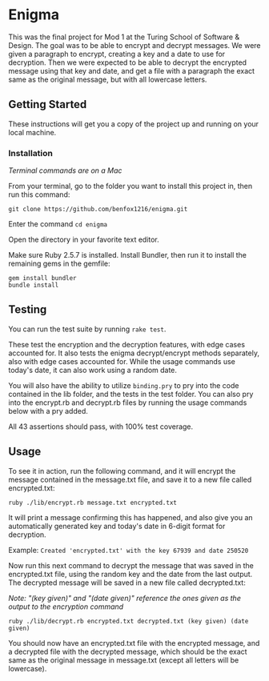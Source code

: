 # Enigma

This was the final project for Mod 1 at the Turing School of Software & Design. The goal was to be able to encrypt and decrypt messages. We were given a paragraph to encrypt, creating a key and a date to use for decryption. Then we were expected to be able to decrypt the encrypted message using that key and date, and get a file with a paragraph the exact same as the original message, but with all lowercase letters.

## Getting Started

These instructions will get you a copy of the project up and running on your local machine.

### Installation
*Terminal commands are on a Mac*

From your terminal, go to the folder you want to install this project in, then run this command:

```
git clone https://github.com/benfox1216/enigma.git
```

Enter the command `cd enigma`

Open the directory in your favorite text editor.

Make sure Ruby 2.5.7 is installed. Install Bundler, then run it to install the remaining gems in the gemfile:

```
gem install bundler
bundle install
```

## Testing

You can run the test suite by running `rake test`.

These test the encryption and the decryption features, with edge cases accounted for. It also tests the enigma decrypt/encrypt methods separately, also with edge cases accounted for. While the usage commands use today's date, it can also work using a random date.

You will also have the ability to utilize `binding.pry` to pry into the code contained in the lib folder, and the tests in the test folder. You can also pry into the encrypt.rb and decrypt.rb files by running the usage commands below with a pry added.

All 43 assertions should pass, with 100% test coverage.

## Usage

To see it in action, run the following command, and it will encrypt the message contained in the message.txt file, and save it to a new file called encrypted.txt:

```
ruby ./lib/encrypt.rb message.txt encrypted.txt
```

It will print a message confirming this has happened, and also give you an automatically generated key and today's date in 6-digit format for decryption.

Example: `Created 'encrypted.txt' with the key 67939 and date 250520`

Now run this next command to decrypt the message that was saved in the encrypted.txt file, using the random key and the date from the last output. The decrypted message will be saved in a new file called decrypted.txt:

*Note: "(key given)" and "(date given)" reference the ones given as the output to the encryption command*

```
ruby ./lib/decrypt.rb encrypted.txt decrypted.txt (key given) (date given)
```

You should now have an encrypted.txt file with the encrypted message, and a decrypted file with the decrypted message, which should be the exact same as the original message in message.txt (except all letters will be lowercase).
